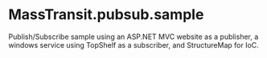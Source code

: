 MassTransit.pubsub.sample
=========================

Publish/Subscribe sample using an ASP.NET MVC website as a publisher, a windows service using TopShelf as a subscriber, and StructureMap for IoC.
